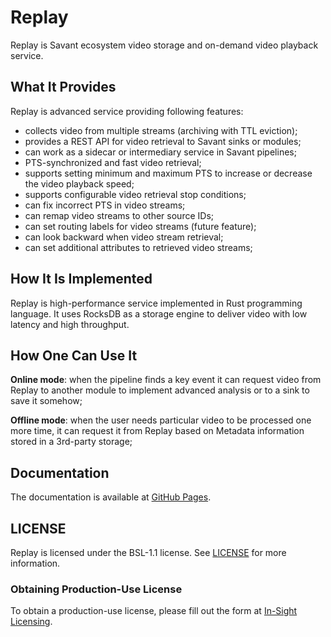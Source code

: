 # Replay

Replay is Savant ecosystem video storage and on-demand video playback service.

## What It Provides

Replay is advanced service providing following features:

- collects video from multiple streams (archiving with TTL eviction);
- provides a REST API for video retrieval to Savant sinks or modules;
- can work as a sidecar or intermediary service in Savant pipelines;
- PTS-synchronized and fast video retrieval;
- supports setting minimum and maximum PTS to increase or decrease the video playback speed;
- supports configurable video retrieval stop conditions;
- can fix incorrect PTS in video streams;
- can remap video streams to other source IDs;
- can set routing labels for video streams (future feature);
- can look backward when video stream retrieval;
- can set additional attributes to retrieved video streams;

## How It Is Implemented

Replay is high-performance service implemented in Rust programming language. It uses RocksDB as a storage engine to
deliver video with low latency and high throughput.

## How One Can Use It

**Online mode**: when the pipeline finds a key event it can request video from Replay to another module to implement
advanced analysis or to a sink to save it somehow;

**Offline mode**: when the user needs particular video to be processed one more time, it can request it from Replay
based on Metadata information stored in a 3rd-party storage;

## Documentation

The documentation is available at [GitHub Pages](https://insight-platform.github.io/Replay/).

## LICENSE

Replay is licensed under the BSL-1.1 license. See [LICENSE](LICENSE) for more information.

### Obtaining Production-Use License

To obtain a production-use license, please fill out the form
at [In-Sight Licensing](https://forms.gle/kstX7BrgzqrSLCJ18).